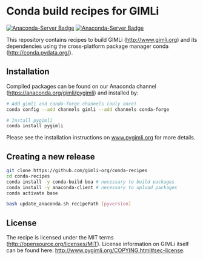 # Conda build recipes for GIMLi
[![Anaconda-Server Badge](https://anaconda.org/gimli/pygimli/badges/installer/conda.svg)](https://conda.anaconda.org/gimli) [![Anaconda-Server Badge](https://anaconda.org/gimli/pygimli/badges/downloads.svg)](https://anaconda.org/gimli/pygimli)

This repository contains recipes to build GIMLi (http://www.gimli.org) and its
dependencies using the cross-platform package manager conda
(http://conda.pydata.org/).

## Installation
Compiled packages can be found on our Anaconda channel
(https://anaconda.org/gimli/pygimli) and installed by:

``` bash
# Add gimli and conda-forge channels (only once)
conda config --add channels gimli --add channels conda-forge

# Install pygimli
conda install pygimli
```

Please see the installation instructions on www.pygimli.org for more details.

## Creating a new release

``` bash
git clone https://github.com/gimli-org/conda-recipes
cd conda-recipes
conda install -y conda-build boa # necessary to build packages
conda install -y anaconda-client # necessary to upload packages
conda activate base

bash update_anaconda.sh recipePath [pyversion]
```


## License

The recipe is licensed under the MIT terms
(http://opensource.org/licenses/MIT). License information on GIMLi itself can
be found here: http://www.pygimli.org/COPYING.html#sec-license.
